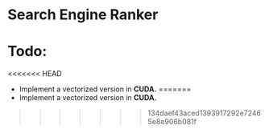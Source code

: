 # Search Engine Ranker


# Todo:
<<<<<<< HEAD
* Implement a vectorized version in **CUDA.**
=======
* Implement a vectorized version in **CUDA.**
>>>>>>> 134daef43aced1393917292e72465e8e906b081f

